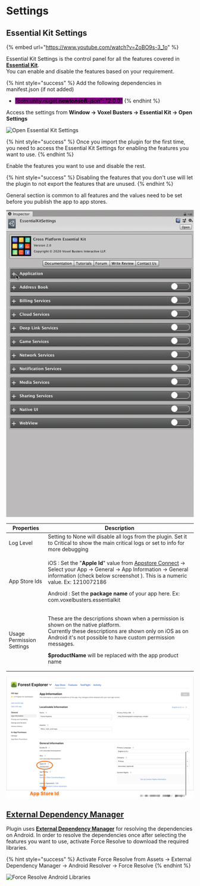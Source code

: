 # Settings

## Essential Kit Settings

{% embed url="https://www.youtube.com/watch?v=ZoBO9s-3_1o" %}

Essential Kit Settings is the control panel for all the features covered in [**Essential Kit**](https://link.voxelbusters.com/essential-kit).\
You can enable and disable the features based on your requirement.&#x20;



{% hint style="success" %}
Add the following dependencies in manifest.json (if not added)

* <mark style="background-color:purple;">"com.unity.nuget.</mark><mark style="background-color:purple;">**newtonsoft**</mark><mark style="background-color:purple;">-json": "2.0.0"</mark>
{% endhint %}



Access the settings from **Window -> Voxel Busters -> Essential Kit -> Open Settings**

![Open Essential Kit Settings](../.gitbook/assets/OpenEssentialKitSettings.gif)

{% hint style="success" %}
Once you import the plugin for the first time, you need to access the Essential Kit Settings for enabling the features you want to use.
{% endhint %}

Enable the features you want to use and disable the rest.

{% hint style="success" %}
Disabling the features that you don't use will let the plugin to not export the features that are unused.
{% endhint %}

General section is common to all features and the values need to be set before you publish the app to app stores.

![Application Settings](../.gitbook/assets/ApplicationSettings.gif)

| Properties                | Description                                                                                                                                                                                                                                                                                                                                                                                     |
| ------------------------- | ----------------------------------------------------------------------------------------------------------------------------------------------------------------------------------------------------------------------------------------------------------------------------------------------------------------------------------------------------------------------------------------------- |
| Log Level                 | Setting to None will disable all logs from the plugin. Set it to Critical to show the main    critical logs or set to info for more debugging                                                                                                                                                                                                                                                   |
| App Store Ids             | <p>iOS : Set the "<strong>Apple Id</strong>" value from <a href="https://appstoreconnect.apple.com/apps">Appstore Connect</a> -> Select your App -> General  -> App Information -> General information (check below screenshot ). This is a numeric value. Ex: 1210072186</p><p> </p><p>Android : Set the <strong>package name</strong> of your app here. Ex: com.voxelbusters.essentialkit</p> |
| Usage Permission Settings | <p>These are the descriptions shown when a permission is shown on the native platform.<br>Currently these descriptions are shown only on iOS as on Android it's not possible to have custom permission messages.<br></p><p><strong>$productName</strong> will be replaced with the app product name</p>                                                                                         |

![App Store Id for iOS](../.gitbook/assets/AppStoreIdIOS.png)

## [External Dependency Manager](https://github.com/googlesamples/unity-jar-resolver)

Plugin uses [**External Dependency Manager**](https://github.com/googlesamples/unity-jar-resolver) for resolving the dependencies on Android. In order to resolve the dependencies once after selecting the features you want to use, activate Force Resolve to download the required libraries.

{% hint style="success" %}
Activate Force Resolve from Assets -> External Dependency Manager -> Android Resolver -> Force Resolve
{% endhint %}

![Force Resolve Android Libraries](../.gitbook/assets/ExternalDependencyManager.gif)


